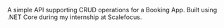 A simple API supporting CRUD operations for a Booking App. Built using .NET Core during my internship at Scalefocus.